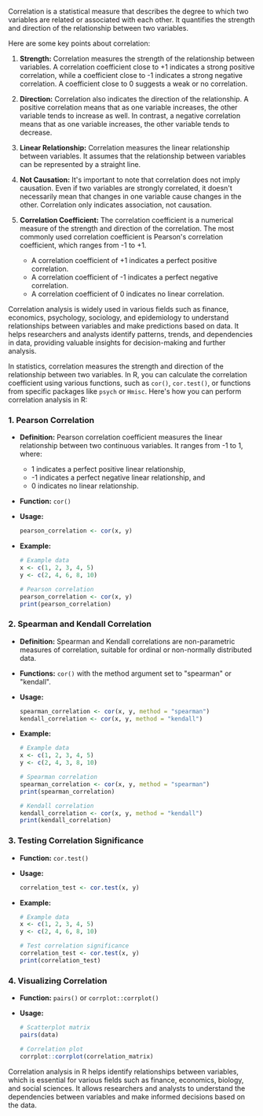 Correlation is a statistical measure that describes the degree to which two variables are related or associated with each other. It quantifies the strength and direction of the relationship between two variables. 

Here are some key points about correlation:

1. **Strength:** Correlation measures the strength of the relationship between variables. A correlation coefficient close to +1 indicates a strong positive correlation, while a coefficient close to -1 indicates a strong negative correlation. A coefficient close to 0 suggests a weak or no correlation.

2. **Direction:** Correlation also indicates the direction of the relationship. A positive correlation means that as one variable increases, the other variable tends to increase as well. In contrast, a negative correlation means that as one variable increases, the other variable tends to decrease.

3. **Linear Relationship:** Correlation measures the linear relationship between variables. It assumes that the relationship between variables can be represented by a straight line.

4. **Not Causation:** It's important to note that correlation does not imply causation. Even if two variables are strongly correlated, it doesn't necessarily mean that changes in one variable cause changes in the other. Correlation only indicates association, not causation.

5. **Correlation Coefficient:** The correlation coefficient is a numerical measure of the strength and direction of the correlation. The most commonly used correlation coefficient is Pearson's correlation coefficient, which ranges from -1 to +1.

   - A correlation coefficient of +1 indicates a perfect positive correlation.
   - A correlation coefficient of -1 indicates a perfect negative correlation.
   - A correlation coefficient of 0 indicates no linear correlation.

Correlation analysis is widely used in various fields such as finance, economics, psychology, sociology, and epidemiology to understand relationships between variables and make predictions based on data. It helps researchers and analysts identify patterns, trends, and dependencies in data, providing valuable insights for decision-making and further analysis.




In statistics, correlation measures the strength and direction of the relationship between two variables. In R, you can calculate the correlation coefficient using various functions, such as `cor()`, `cor.test()`, or functions from specific packages like `psych` or `Hmisc`. Here's how you can perform correlation analysis in R:

### 1. **Pearson Correlation**

- **Definition:** Pearson correlation coefficient measures the linear relationship between two continuous variables. It ranges from -1 to 1, where:
  - 1 indicates a perfect positive linear relationship,
  - -1 indicates a perfect negative linear relationship, and
  - 0 indicates no linear relationship.

- **Function:** `cor()`

- **Usage:**
  ```R
  pearson_correlation <- cor(x, y)
  ```

- **Example:**
  ```R
  # Example data
  x <- c(1, 2, 3, 4, 5)
  y <- c(2, 4, 6, 8, 10)
  
  # Pearson correlation
  pearson_correlation <- cor(x, y)
  print(pearson_correlation)
  ```

### 2. **Spearman and Kendall Correlation**

- **Definition:** Spearman and Kendall correlations are non-parametric measures of correlation, suitable for ordinal or non-normally distributed data.

- **Functions:** `cor()` with the method argument set to "spearman" or "kendall".

- **Usage:**
  ```R
  spearman_correlation <- cor(x, y, method = "spearman")
  kendall_correlation <- cor(x, y, method = "kendall")
  ```

- **Example:**
  ```R
  # Example data
  x <- c(1, 2, 3, 4, 5)
  y <- c(2, 4, 3, 8, 10)
  
  # Spearman correlation
  spearman_correlation <- cor(x, y, method = "spearman")
  print(spearman_correlation)
  
  # Kendall correlation
  kendall_correlation <- cor(x, y, method = "kendall")
  print(kendall_correlation)
  ```

### 3. **Testing Correlation Significance**

- **Function:** `cor.test()`

- **Usage:**
  ```R
  correlation_test <- cor.test(x, y)
  ```

- **Example:**
  ```R
  # Example data
  x <- c(1, 2, 3, 4, 5)
  y <- c(2, 4, 6, 8, 10)
  
  # Test correlation significance
  correlation_test <- cor.test(x, y)
  print(correlation_test)
  ```

### 4. **Visualizing Correlation**

- **Function:** `pairs()` or `corrplot::corrplot()`

- **Usage:**
  ```R
  # Scatterplot matrix
  pairs(data)
  
  # Correlation plot
  corrplot::corrplot(correlation_matrix)
  ```

Correlation analysis in R helps identify relationships between variables, which is essential for various fields such as finance, economics, biology, and social sciences. It allows researchers and analysts to understand the dependencies between variables and make informed decisions based on the data.